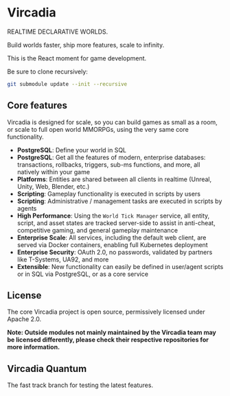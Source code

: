 # Vircadia

REALTIME DECLARATIVE WORLDS.

Build worlds faster, ship more features, scale to infinity.

This is the React moment for game development.

Be sure to clone recursively:

```sh
git submodule update --init --recursive
```

## Core features

Vircadia is designed for scale, so you can build games as small as a room, or scale to full open world MMORPGs, using the very same core functionality.

* **PostgreSQL**: Define your world in SQL
* **PostgreSQL**: Get all the features of modern, enterprise databases: transactions, rollbacks, triggers, sub-ms functions, and more, all natively within your game
* **Platforms**: Entities are shared between all clients in realtime (Unreal, Unity, Web, Blender, etc.)
* **Scripting**: Gameplay functionality is executed in scripts by users
* **Scripting**: Administrative / management tasks are executed in scripts by agents
* **High Performance**: Using the `World Tick Manager` service, all entity, script, and asset states are tracked server-side to assist in anti-cheat, competitive gaming, and general gameplay maintenance
* **Enterprise Scale**: All services, including the default web client, are served via Docker containers, enabling full Kubernetes deployment
* **Enterprise Security**: OAuth 2.0, no passwords, validated by partners like T-Systems, UA92, and more
* **Extensible**: New functionality can easily be defined in user/agent scripts or in SQL via PostgreSQL, or as a core service

## License

The core Vircadia project is open source, permissively licensed under Apache 2.0.

**Note: Outside modules not mainly maintained by the Vircadia team may be licensed differently, please check their respective repositories for more information.**

## Vircadia Quantum

The fast track branch for testing the latest features.